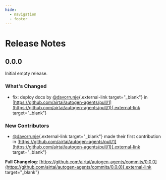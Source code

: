 ```yaml
---
hide:
  - navigation
  - footer
---
```


# Release Notes

## 0.0.0

Initial empty release.

### What's Changed
* fix: deploy docs by [@davorrunje](https://github.com/davorrunje){.external-link target="_blank"} in [https://github.com/airtai/autogen-agents/pull/1](https://github.com/airtai/autogen-agents/pull/1){.external-link target="_blank"}

### New Contributors
* [@davorrunje](https://github.com/davorrunje){.external-link target="_blank"} made their first contribution in [https://github.com/airtai/autogen-agents/pull/1](https://github.com/airtai/autogen-agents/pull/1){.external-link target="_blank"}

**Full Changelog**: [https://github.com/airtai/autogen-agents/commits/0.0.0](https://github.com/airtai/autogen-agents/commits/0.0.0){.external-link target="_blank"}


